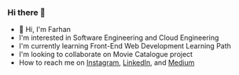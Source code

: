 ### Hi there 👋

<!--
**frhan18/frhan18** is a ✨ _special_ ✨ repository because its `README.md` (this file) appears on your GitHub profile.

Here are some ideas to get you started:

- 🔭 I’m currently working on ...
- 🌱 I’m currently learning ...
- 👯 I’m looking to collaborate on ...
- 🤔 I’m looking for help with ...
- 💬 Ask me about ...
- 📫 How to reach me: ...
- 😄 Pronouns: ...
- ⚡ Fun fact: ...
-->

- 👋 Hi, I'm Farhan
- I'm interested in Software Engineering and Cloud Engineering 
- I'm currently learning Front-End Web Development Learning Path
- I'm looking to collaborate on Movie Catalogue project
- How to reach me on 
<a href="https://www.instagram.com/pukulanbalmon_18" target="_blank">Instagram</a>, 
<a href="https://www.linkedin.com/in/farhan-20241221a/" target="_blank">LinkedIn</a>, and 
<a href="https://medium.com/@farhan18apr02" target="_blank">Medium</a>
 
